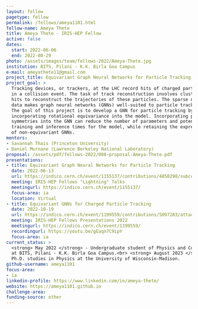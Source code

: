 ```yaml
---
layout: fellow
pagetype: fellow
permalink: /fellows/ameya1101.html
fellow-name: Ameya Thete
title: Ameya Thete - IRIS-HEP Fellow
active: false
dates:
  start: 2022-06-06
  end: 2022-08-29
photo: /assets/images/team/fellows-2022/Ameya-Thete.jpg
institution: BITS, Pilani - K.K. Birla Goa Campus
e-mail: ameyathete11@gmail.com
project_title: Equivariant Graph Neural Networks for Particle Tracking
project_goal: >
  Tracking devices, or trackers, at the LHC record hits of charged particles produced
  in a collision event. The task of track reconstruction involves clustering tracker
  hits to reconstruct the trajectories of these particles. The sparse nature of tracking
  data makes graph neural networks (GNNs) well-suited to particle tracking applications.
  The goal of this project is to develop a GNN for particle tracking by explicitly
  incorporating rotational equivariance into the model. Incorporating physically meaningful
  symmetries into the GNN can reduce the number of parameters and potentially reduce
  training and inference times for the model, while retaining the expressive power
  of non-equivariant GNNs.
mentors:
- Savannah Thais (Princeton University)
- Daniel Murnane (Lawrence Berkeley National Laboratory)
proposal: /assets/pdf/fellows-2022/008-proposal-Ameya-Thete.pdf
presentations:
- title: Equivariant Graph Neural Networks for Particle Tracking
  date: 2022-06-13
  url: https://indico.cern.ch/event/1155137/contributions/4850298/subcontributions/385039/attachments/2461289/4219922/Ameya-Thete.pdf
  meeting: IRIS-HEP Fellows "Lightning" Talks
  meetingurl: https://indico.cern.ch/event/1155137/
  focus-area: ia
  location: Virtual
- title: Equivariant GNNs for Charged Particle Tracking
  date: 2022-10-19
  url: https://indico.cern.ch/event/1199559/contributions/5097283/attachments/2531421/4355522/IRIS-HEP%20Presentation%20-%20Ameya.pdf
  meeting: IRIS-HEP Fellows Presentations 2022
  meetingurl: https://indico.cern.ch/event/1199559/
  recordingurl: https://youtu.be/gEaqn7C9ipY
  focus-area: ia
current_status: >
  <strong> May 2022 </strong> - Undergraduate student of Physics and Computer Science
  at BITS, Pilani - K.K. Birla Goa Campus.<br> <strong> August 2023 </strong> - Beginning
  Ph.D. studies in Physics at the University of Wisconsin-Madison.
github-username: ameya1101
focus-area:
- ia
linkedin-profile: https://www.linkedin.com/in/ameya-thete/
website: https://ameya1101.github.io
challenge-area:
funding-source: other
---
```

